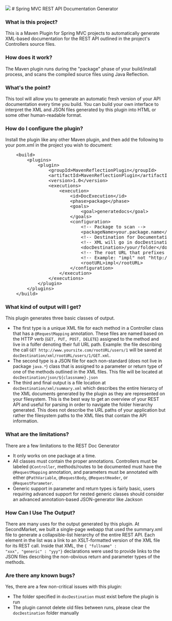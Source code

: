 <img src="https://www.secondmarket.com/static/hg/images/sm-logo-big.png" />
# Spring MVC REST API Documentation Generator

### What is this project?
This is a Maven Plugin for Spring MVC projects to automatically generate XML-based documentation for the REST API outlined in the project's Controllers source files.

### How does it work?
The Maven plugin runs during the "package" phase of your build/install process, and scans the compiled source files using Java Reflection.

### What's the point?
This tool will allow you to generate an automatic fresh version of your API documentation every time you build.  You can build your own interface to interpret the XML and JSON files generated by this plugin into HTML or some other human-readable format.

### How do I configure the plugin?
Install the plugin like any other Maven plugin, and then add the following to your pom.xml in the project you wish to document:
<pre>
	&lt;build&gt;
	    &lt;plugins&gt;
	        &lt;plugin&gt;
	            &lt;groupId&gt;MavenReflectionPlugin&lt;/groupId&gt;
	            &lt;artifactId&gt;MavenReflectionPlugin&lt;/artifactId&gt;
	            &lt;version&gt;1.0&lt;/version&gt;
	            &lt;executions&gt;
	                &lt;execution&gt;
	                    &lt;id&gt;DocExecution&lt;/id&gt;
	                    &lt;phase&gt;package&lt;/phase&gt;
	                    &lt;goals&gt;
	                        &lt;goal&gt;generatedocs&lt;/goal&gt;
	                    &lt;/goals&gt;
	                    &lt;configuration&gt;
	                        &lt;!-- Package to scan --&gt;
	                        &lt;packageName&gt;your.package.name&lt;/packageName&gt;
	                        &lt;!-- Destination for Documentation --&gt;
	                        &lt;!-- XML will go in docDestination/xml, JSON will go in docDestination/json --&gt;
	                        &lt;docDestination&gt;/your/folder&lt;/docDestination&gt;
	                        &lt;!-- The root URL that prefixes your annotations, just the path and NOT the domain --&gt;
	                        &lt;!-- Example: "impl" not "http://www.secondmarket.com/impl" --&gt;
	                        &lt;rootURL&gt;impl&lt;/rootURL&gt;
	                    &lt;/configuration&gt;
	                &lt;/execution&gt;
	            &lt;/executions&gt;
	        &lt;/plugin&gt;
	    &lt;/plugins&gt;
	&lt;/build&gt;
</pre>

### What kind of output will I get?
This plugin generates three basic classes of output.  
<ul>
	<li>The first type is a unique XML file for each method in a Controller class that has a <code>@RequestMapping</code> annotation.   These files are named based on the HTTP verb (<code>GET, PUT, POST, DELETE</code>) assigned to the method and live in a folfer denoting their full URL path.  Example: the file describing the call <code>GET http://www.yoursite.com/rootURL/users/1</code> will be saved at <code>docDestination/xml/rootURL/users/1/GET.xml</code>.</li>
	<li>The second type is a JSON file for each non-standard (does not live in package <code>java.*</code>) class that is assigned to a parameter or return type of one of the methods outlined in the XML files.  This file will be located at <code>docDestination/json/${classname}.json</code></li>
	<li>The third and final output is a file location at <code>docDestination/xml/summary.xml</code> which describes the entire hierarcy of the XML documents generated by the plugin as they are represented on your filesystem.  This is the best way to get an overview of your REST API and useful for parsing in order to navigate the folder hierarchy generated.  This does not describe the URL paths of your application but rather the filesystem paths to the XML files that contain the API information.</li>
</ul>

### What are the limitations?
There are a few limitations to the REST Doc Generator
<ul>
	<li>It only works on one package at a time.</li>
	<li>All classes must contain the proper annotations.  Controllers must be labeled <code>@Controller</code>, methods/routes to be documented must have the <code>@RequestMapping</code> annotation, and parameters must be annotated with either <code>@PathVariable</code>, <code>@RequestBody</code>, <code>@RequestHeader</code>, or <code>@RequestParameter</code>.
	<li>Generic support in parameter and return types is fairly basic, users requiring advanced support for nested generic classes should consider an advanced annotation-based JSON-generator like Jackson</li>

</ul>

### How Can I Use The Output?
There are many uses for the output generated by this plugin.  At SecondMarket, we built a single-page webapp that used the summary.xml file to generate a collapsible-list hierarchy of the entire REST API.  Each element in the list was a link to an XSLT-formatted version of the XML file for its REST call.  Inside that XML, the <code>{ "fullname" : "xxx", "generic" : "yyy"}</code> declarations were used to provide links to the JSON files describing the non-obvious return and parameter types of the methods.

### Are there any known bugs?
Yes, there are a few non-critical issues with this plugin:
<ul>
	<li>The folder specified in <code>docDestination</code> must exist before the plugin is run</li>
	<li>The plugin cannot delete old files between runs, please clear the <code>docDestination</code> folder manually</li>
</ul>